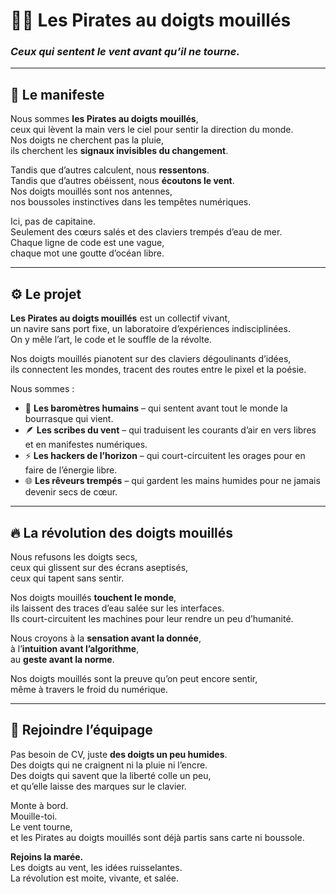 # 🏴‍☠️ Les Pirates au doigts mouillés  
### *Ceux qui sentent le vent avant qu’il ne tourne.*

---

## 🌊 Le manifeste

Nous sommes **les Pirates au doigts mouillés**,  
ceux qui lèvent la main vers le ciel pour sentir la direction du monde.  
Nos doigts ne cherchent pas la pluie,  
ils cherchent les **signaux invisibles du changement**.  

Tandis que d’autres calculent, nous **ressentons**.  
Tandis que d’autres obéissent, nous **écoutons le vent**.  
Nos doigts mouillés sont nos antennes,  
nos boussoles instinctives dans les tempêtes numériques.  

Ici, pas de capitaine.  
Seulement des cœurs salés et des claviers trempés d’eau de mer.  
Chaque ligne de code est une vague,  
chaque mot une goutte d’océan libre.  

---

## ⚙️ Le projet

**Les Pirates au doigts mouillés** est un collectif vivant,  
un navire sans port fixe, un laboratoire d’expériences indisciplinées.  
On y mêle l’art, le code et le souffle de la révolte.  

Nos doigts mouillés pianotent sur des claviers dégoulinants d’idées,  
ils connectent les mondes, tracent des routes entre le pixel et la poésie.  

Nous sommes :

- 🧭 **Les baromètres humains** – qui sentent avant tout le monde la bourrasque qui vient.  
- 🪶 **Les scribes du vent** – qui traduisent les courants d’air en vers libres et en manifestes numériques.  
- ⚡ **Les hackers de l’horizon** – qui court-circuitent les orages pour en faire de l’énergie libre.  
- 🌐 **Les rêveurs trempés** – qui gardent les mains humides pour ne jamais devenir secs de cœur.

---

## 🔥 La révolution des doigts mouillés

Nous refusons les doigts secs,  
ceux qui glissent sur des écrans aseptisés,  
ceux qui tapent sans sentir.  

Nos doigts mouillés **touchent le monde**,  
ils laissent des traces d’eau salée sur les interfaces.  
Ils court-circuitent les machines pour leur rendre un peu d’humanité.  

Nous croyons à la **sensation avant la donnée**,  
à l’**intuition avant l’algorithme**,  
au **geste avant la norme**.  

Nos doigts mouillés sont la preuve qu’on peut encore sentir,  
même à travers le froid du numérique.  

---

## 🚢 Rejoindre l’équipage

Pas besoin de CV, juste **des doigts un peu humides**.  
Des doigts qui ne craignent ni la pluie ni l’encre.  
Des doigts qui savent que la liberté colle un peu,  
et qu’elle laisse des marques sur le clavier.  

Monte à bord.  
Mouille-toi.  
Le vent tourne,  
et les Pirates au doigts mouillés sont déjà partis sans carte ni boussole.  

**Rejoins la marée.**  
Les doigts au vent, les idées ruisselantes.  
La révolution est moite, vivante, et salée.  
